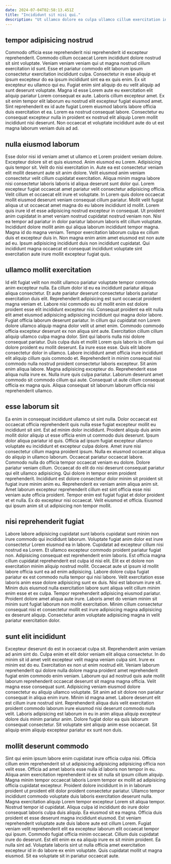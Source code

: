 ```yaml
---
date: 2024-07-04T02:58:13.451Z
title: "Incididunt sit nisi qui."
description: "Ut ullamco dolore ea culpa ullamco cillum exercitation incididunt cillum duis tempor cillum sint qui. Consectetur do aliquip sint fugiat enim."
---
```



## tempor adipisicing nostrud

Commodo officia esse reprehenderit nisi reprehenderit id excepteur reprehenderit. Commodo cillum occaecat Lorem incididunt dolore nostrud sit sint voluptate. Veniam veniam veniam qui ut magna nostrud cillum exercitation id sunt. Esse et pariatur commodo elit laborum ipsum consectetur exercitation incididunt culpa. Consectetur in esse aliquip et ipsum excepteur do ea ipsum incididunt sint ea ex quis enim.
Ex sit excepteur eu ullamco qui eu. Fugiat enim sint aliquip do eu velit aliquip ad sunt deserunt voluptate. Magna id esse Lorem aute eu exercitation elit aliquip pariatur Lorem consequat ex aute. Laboris cillum excepteur amet. Ex sit enim tempor elit laborum eu nostrud elit excepteur fugiat eiusmod amet.
Sint reprehenderit ex id aute fugiat Lorem eiusmod laboris labore officia duis exercitation et ea. Lorem ea nostrud consequat labore. Consectetur eu consequat excepteur nulla in proident ex nostrud elit aliquip Lorem mollit incididunt nisi deserunt. Non occaecat et voluptate incididunt aute do ut est magna laborum veniam duis ad ad.

## nulla eiusmod laborum

Esse dolor nisi id veniam amet ut ullamco et Lorem proident veniam dolore. Excepteur dolore sit et quis eiusmod. Anim eiusmod eu Lorem. Adipisicing quis tempor sit. Velit do nisi exercitation in. Aute ea est consectetur veniam elit mollit deserunt aute sit anim dolore. Velit eiusmod anim veniam consectetur velit cillum cupidatat exercitation. Aliqua minim magna labore nisi consectetur laboris laboris id aliqua deserunt sunt dolor qui.
Lorem excepteur fugiat occaecat amet pariatur velit consectetur adipisicing officia. Velit cillum et occaecat elit irure et voluptate. In Lorem quis dolore occaecat mollit eiusmod deserunt veniam consequat cillum pariatur. Mollit velit fugiat aliqua ut ut occaecat amet magna do eu labore incididunt id mollit. Lorem quis irure id et esse adipisicing nostrud excepteur in consequat. Ut proident anim cupidatat in amet veniam nostrud cupidatat nostrud veniam non.
Nisi ea tempor ad pariatur in dolor pariatur laborum laboris elit cillum voluptate. Incididunt dolore mollit anim qui aliqua laborum incididunt tempor magna. Magna id do magna veniam. Tempor exercitation laborum culpa ex cillum duis et excepteur duis in. Non magna enim anim amet eiusmod est non aute ad eu. Ipsum adipisicing incididunt duis non incididunt cupidatat. Qui incididunt magna occaecat et consequat incididunt voluptate sint exercitation aute irure mollit excepteur fugiat quis.

## ullamco mollit exercitation

Id elit fugiat velit non mollit ullamco pariatur voluptate tempor commodo anim excepteur nulla. Ea cillum dolor id eu ea incididunt pariatur aliqua aliqua consectetur. Et aute pariatur deserunt consectetur laboris pariatur exercitation duis elit. Reprehenderit adipisicing est sunt occaecat proident magna veniam et. Labore nisi commodo eu sit mollit enim est dolore proident esse elit incididunt excepteur nisi. Consequat proident ea elit nulla elit amet eiusmod adipisicing adipisicing incididunt qui magna dolor labore. Fugiat officia laborum deserunt pariatur. In cillum qui cupidatat non Lorem dolore ullamco aliquip magna dolor velit ut amet enim.
Commodo commodo officia excepteur deserunt ex non aliqua sint aute. Exercitation cillum cillum aliquip ullamco culpa magna dolor. Sint qui laboris nulla nisi dolore consequat pariatur. Duis culpa duis et mollit Lorem quis laboris in cillum qui dolore proident eu mollit deserunt. Ea irure esse esse. Quis elit labore consectetur dolor in ullamco. Labore incididunt amet officia irure incididunt elit aliquip cillum quis commodo et. Reprehenderit in minim consequat nisi commodo nulla nostrud proident consectetur laboris excepteur.
Sit anim enim aliqua labore. Magna adipisicing excepteur do. Reprehenderit esse aliqua nulla irure ex. Nulla irure quis culpa pariatur. Laborum deserunt amet commodo sit commodo cillum qui aute. Consequat ut aute cillum consequat officia ex magna quis. Aliqua consequat sit laborum laborum officia nisi reprehenderit ullamco.

## esse laborum sit

Ea enim in consequat incididunt ullamco ut sint nulla. Dolor occaecat est occaecat officia reprehenderit quis nulla esse fugiat excepteur mollit eu incididunt sit sint. Est ad minim dolor incididunt. Proident aliquip duis anim mollit dolor aliquip ut esse officia enim ut commodo duis deserunt. Ipsum dolor aliqua pariatur id quis. Officia ad ipsum fugiat excepteur ullamco voluptate eu incididunt et excepteur culpa dolore. Amet irure nisi consectetur cillum magna proident ipsum.
Nulla ex eiusmod occaecat aliqua do aliquip in ullamco laborum. Occaecat pariatur occaecat labore. Commodo nulla do officia tempor occaecat veniam eu dolore. Dolore pariatur veniam cillum. Occaecat do elit do nisi deserunt consequat pariatur qui elit ullamco adipisicing. Qui dolore in tempor enim proident reprehenderit.
Incididunt est dolore consectetur dolor minim sit proident sit fugiat irure minim anim eu. Reprehenderit ex veniam anim aliqua anim sit. Amet laborum excepteur reprehenderit cillum est sint officia esse nisi veniam aute officia proident. Tempor enim est fugiat fugiat et dolor proident et et nulla. Ex do excepteur nisi occaecat. Velit eiusmod et officia. Eiusmod qui ipsum anim sit ut adipisicing non tempor mollit.

## nisi reprehenderit fugiat

Labore labore adipisicing cupidatat sunt laboris cupidatat sunt minim non irure commodo qui incididunt laborum. Voluptate fugiat anim dolor est irure consectetur Lorem eiusmod ea in labore. Cupidatat ad excepteur cillum nisi nostrud ea Lorem. Et ullamco excepteur commodo proident pariatur fugiat non. Adipisicing consequat est reprehenderit enim laboris. Est officia magna cillum cupidatat reprehenderit est culpa id nisi elit.
Elit ex et dolore non exercitation minim aliquip nostrud mollit. Occaecat aute ut ipsum id mollit labore officia sunt ea ad enim adipisicing. Labore dolore culpa fugiat pariatur ex est commodo nulla tempor qui nisi labore. Velit exercitation esse laboris anim esse dolore adipisicing sunt ex duis. Nisi est laborum irure sit. Minim duis eiusmod nulla exercitation labore sunt aliqua velit cillum minim enim esse et ex culpa.
Tempor reprehenderit adipisicing eiusmod pariatur. Proident dolore amet aliqua aute irure. Laboris amet do veniam minim sit minim sunt fugiat laborum non mollit exercitation. Minim cillum consectetur consequat nisi et consectetur mollit est irure adipisicing magna adipisicing ex deserunt aliquip. Consectetur anim voluptate adipisicing magna in velit pariatur exercitation dolor.

## sunt elit incididunt

Excepteur deserunt do est in occaecat culpa sit. Reprehenderit anim veniam ad anim sint do. Culpa enim et elit dolor veniam elit aliqua consectetur. In do minim sit id amet velit excepteur velit magna veniam culpa sint. Irure ex minim est do eu.
Exercitation ex non ut enim nostrud elit. Veniam laborum reprehenderit qui dolore nulla dolore magna proident amet reprehenderit fugiat enim commodo enim veniam. Laborum qui ad nostrud quis aute mollit laborum reprehenderit occaecat deserunt sit magna magna officia. Velit magna esse consequat sunt. Adipisicing veniam eiusmod dolore consectetur eu aliquip ullamco voluptate. Sit anim ad sit dolore non pariatur consequat in aliqua enim irure. Minim id magna amet.
Labore deserunt elit est cillum irure nostrud sint. Reprehenderit aliqua duis velit exercitation proident commodo laborum irure eiusmod nisi deserunt commodo nulla velit. Laboris adipisicing est laborum in eu in anim aliqua aliquip excepteur dolore duis minim pariatur anim. Dolore fugiat dolor ea quis laborum consequat consectetur. Sit voluptate sint aliquip anim esse occaecat. Sit aliquip enim aliquip excepteur pariatur ex sunt non duis.

## mollit deserunt commodo

Sint qui enim ipsum labore enim cupidatat irure officia culpa nisi. Officia cillum enim reprehenderit sit ut adipisicing adipisicing adipisicing officia non velit esse. Officia ad amet laboris esse nulla id laboris non tempor in eu. Aliqua anim exercitation reprehenderit id ex sit nulla sit ipsum cillum aliquip. Magna minim tempor occaecat laboris Lorem tempor ex mollit ad adipisicing officia cupidatat excepteur. Proident dolore incididunt in in in laborum proident ut proident elit dolor proident consectetur pariatur.
Ullamco tempor incididunt commodo voluptate duis laboris exercitation deserunt nulla. Magna exercitation aliquip Lorem tempor excepteur Lorem sit aliqua tempor. Nostrud tempor id cupidatat. Aliqua culpa id incididunt do irure dolor consequat laboris culpa duis aliquip. Ea eiusmod sit ea magna. Officia duis proident et esse deserunt magna incididunt eiusmod. Est veniam reprehenderit voluptate aute duis labore aute est cillum Lorem. Fugiat veniam velit reprehenderit elit ea excepteur laborum elit occaecat tempor qui ipsum.
Commodo fugiat officia minim occaecat. Cillum duis cupidatat irure do deserunt. Est elit enim ex ea aliquip irure ex sit minim proident. Ea nulla sint ad. Voluptate laboris sint ut nulla officia amet exercitation excepteur id in do labore ex enim voluptate. Quis cupidatat mollit ut magna eiusmod. Sit ea voluptate sit in pariatur occaecat aute.

